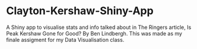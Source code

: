 # Clayton-Kershaw-Shiny-App
A Shiny app to visualise stats and info talked about in The Ringers article, Is Peak Kershaw Gone for Good? By Ben Lindbergh. This was made as my finale assigment for my Data Visualisation class.

